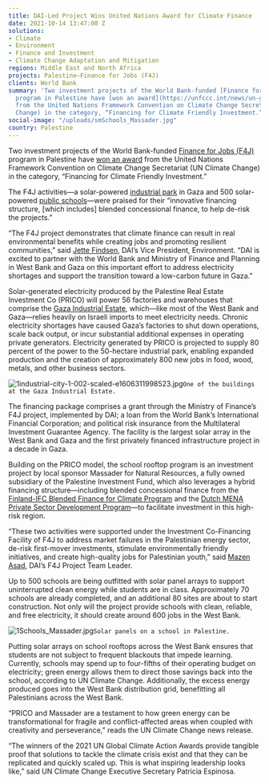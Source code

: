 ```yaml
---
title: DAI-Led Project Wins United Nations Award for Climate Finance
date: 2021-10-14 13:47:00 Z
solutions:
- Climate
- Environment
- Finance and Investment
- Climate Change Adaptation and Mitigation
regions: Middle East and North Africa
projects: Palestine—Finance for Jobs (F4J)
clients: World Bank
summary: 'Two investment projects of the World Bank-funded [Finance for Jobs (F4J)](https://www.dai.com/our-work/projects/palestine-finance-for-jobs-f4j)
  program in Palestine have [won an award](https://unfccc.int/news/un-global-climate-action-awards-winners-unveiled-today)
  from the United Nations Framework Convention on Climate Change Secretariat (UN Climate
  Change) in the category, “Financing for Climate Friendly Investment.” '
social-image: "/uploads/smSchools_Massader.jpg"
country: Palestine
---
```


Two investment projects of the World Bank-funded [Finance for Jobs (F4J)](https://www.dai.com/our-work/projects/palestine-finance-for-jobs-f4j) program in Palestine have [won an award](https://unfccc.int/news/un-global-climate-action-awards-winners-unveiled-today) from the United Nations Framework Convention on Climate Change Secretariat (UN Climate Change) in the category, “Financing for Climate Friendly Investment.” 

The F4J activities—a solar-powered [industrial park](https://www.worldbank.org/en/about/partners/brief/west-bank-and-gaza-securing-energy-for-growth-and-development) in Gaza and 500 solar-powered [public schools](https://www.dai.com/news/world-bank-project-funds-climate-friendly-solar-powered-schools-in-palestine)—were praised for their “innovative financing structure, [which includes] blended concessional finance, to help de-risk the projects.”

“The F4J project demonstrates that climate finance can result in real environmental benefits while creating jobs and promoting resilient communities,” said [Jette Findsen](https://www.dai.com/who-we-are/our-team/jette-findsen), DAI’s Vice President, Environment. “DAI is excited to partner with the World Bank and Ministry of Finance and Planning in West Bank and Gaza on this important effort to address electricity shortages and support the transition toward a low-carbon future in Gaza.”

Solar-generated electricity produced by the Palestine Real Estate Investment Co (PRICO) will power 56 factories and warehouses that comprise the [Gaza Industrial Estate](https://www.ifc.org/wps/wcm/connect/news_ext_content/ifc_external_corporate_site/news+and+events/news/impact-stories/solar-power-gaza), which—like most of the West Bank and Gaza—relies heavily on Israeli imports to meet electricity needs. Chronic electricity shortages have caused Gaza’s factories to shut down operations, scale back output, or incur substantial additional expenses in operating private generators. Electricity generated by PRICO is projected to supply 80 percent of the power to the 50-hectare industrial park, enabling expanded production and the creation of approximately 800 new jobs in food, wood, metals, and other business sectors.

![1industrial-city-1-002-scaled-e1606311998523.jpg](/uploads/1industrial-city-1-002-scaled-e1606311998523.jpg)`One of the buildings at the Gaza Industrial Estate.`

The financing package comprises a grant through the Ministry of Finance’s F4J project, implemented by DAI; a loan from the World Bank’s International Financial Corporation; and political risk insurance from the Multilateral Investment Guarantee Agency. The facility is the largest solar array in the West Bank and Gaza and the first privately financed infrastructure project in a decade in Gaza.

Building on the PRICO model, the school rooftop program is an investment project by local sponsor Massader for Natural Resources, a fully owned subsidiary of the Palestine Investment Fund, which also leverages a hybrid financing structure—including blended concessional finance from the [Finland-IFC Blended Finance for Climate Program](https://www.ifc.org/wps/wcm/connect/topics_ext_content/ifc_external_corporate_site/bf/focus-areas/bf-climate/finland) and the [Dutch MENA Private Sector Development Program](https://pressroom.ifc.org/all/pages/PressDetail.aspx?ID=17713)—to facilitate investment in this high-risk region.

“These two activities were supported under the Investment Co-Financing Facility of F4J to address market failures in the Palestinian energy sector, de-risk first-mover investments, stimulate environmentally friendly initiatives, and create high-quality jobs for Palestinian youth,” said [Mazen Asad](https://www.linkedin.com/in/mazen-asad-05459210/), DAI’s F4J Project Team Leader.

Up to 500 schools are being outfitted with solar panel arrays to support uninterrupted clean energy while students are in class. Approximately 70 schools are already completed, and an additional 80 sites are about to start construction. Not only will the project provide schools with clean, reliable, and free electricity, it should create around 600 jobs in the West Bank.

![1Schools_Massader.jpg](/uploads/1Schools_Massader.jpg)`Solar panels on a school in Palestine.`

Putting solar arrays on school rooftops across the West Bank ensures that students are not subject to frequent blackouts that impede learning. Currently, schools may spend up to four-fifths of their operating budget on electricity; green energy allows them to direct those savings back into the school, according to UN Climate Change. Additionally, the excess energy produced goes into the West Bank distribution grid, benefitting all Palestinians across the West Bank.

“PRICO and Massader are a testament to how green energy can be transformational for fragile and conflict-affected areas when coupled with creativity and perseverance,” reads the UN Climate Change news release. 

“The winners of the 2021 UN Global Climate Action Awards provide tangible proof that solutions to tackle the climate crisis exist and that they can be replicated and quickly scaled up. This is what inspiring leadership looks like,” said UN Climate Change Executive Secretary Patricia Espinosa.